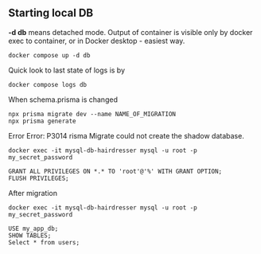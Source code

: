 ## Starting local DB

**-d db** means detached mode. Output of container is visible only by docker exec to container, or in Docker desktop - easiest way.

```
docker compose up -d db
```

Quick look to last state of logs is by

```
docker compose logs db
```

When schema.prisma is changed
```
npx prisma migrate dev --name NAME_OF_MIGRATION
npx prisma generate
```

Error Error: P3014 risma Migrate could not create the shadow database.

```
docker exec -it mysql-db-hairdresser mysql -u root -p
my_secret_password
```

```
GRANT ALL PRIVILEGES ON *.* TO 'root'@'%' WITH GRANT OPTION;
FLUSH PRIVILEGES;
```

After migration

```
docker exec -it mysql-db-hairdresser mysql -u root -p
my_secret_password
```

```
USE my_app_db;
SHOW TABLES;
Select * from users;
```
